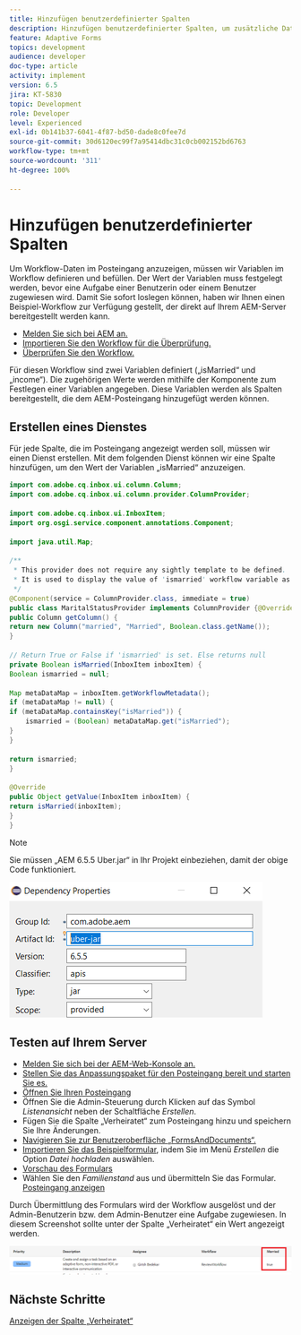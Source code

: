 ```yaml
---
title: Hinzufügen benutzerdefinierter Spalten
description: Hinzufügen benutzerdefinierter Spalten, um zusätzliche Daten des Workflows anzuzeigen
feature: Adaptive Forms
topics: development
audience: developer
doc-type: article
activity: implement
version: 6.5
jira: KT-5830
topic: Development
role: Developer
level: Experienced
exl-id: 0b141b37-6041-4f87-bd50-dade8c0fee7d
source-git-commit: 30d6120ec99f7a95414dbc31c0cb002152bd6763
workflow-type: tm+mt
source-wordcount: '311'
ht-degree: 100%

---
```


# Hinzufügen benutzerdefinierter Spalten

Um Workflow-Daten im Posteingang anzuzeigen, müssen wir Variablen im Workflow definieren und befüllen. Der Wert der Variablen muss festgelegt werden, bevor eine Aufgabe einer Benutzerin oder einem Benutzer zugewiesen wird. Damit Sie sofort loslegen können, haben wir Ihnen einen Beispiel-Workflow zur Verfügung gestellt, der direkt auf Ihrem AEM-Server bereitgestellt werden kann.

* [Melden Sie sich bei AEM an.](http://localhost:4502/crx/de/index.jsp)
* [Importieren Sie den Workflow für die Überprüfung.](assets/review-workflow.zip)
* [Überprüfen Sie den Workflow.](http://localhost:4502/editor.html/conf/global/settings/workflow/models/reviewworkflow.html)

Für diesen Workflow sind zwei Variablen definiert („isMarried“ und „income“). Die zugehörigen Werte werden mithilfe der Komponente zum Festlegen einer Variablen angegeben. Diese Variablen werden als Spalten bereitgestellt, die dem AEM-Posteingang hinzugefügt werden können.

## Erstellen eines Dienstes

Für jede Spalte, die im Posteingang angezeigt werden soll, müssen wir einen Dienst erstellen. Mit dem folgenden Dienst können wir eine Spalte hinzufügen, um den Wert der Variablen „isMarried“ anzuzeigen.

```java
import com.adobe.cq.inbox.ui.column.Column;
import com.adobe.cq.inbox.ui.column.provider.ColumnProvider;

import com.adobe.cq.inbox.ui.InboxItem;
import org.osgi.service.component.annotations.Component;

import java.util.Map;

/**
 * This provider does not require any sightly template to be defined.
 * It is used to display the value of 'ismarried' workflow variable as a column in inbox
 */
@Component(service = ColumnProvider.class, immediate = true)
public class MaritalStatusProvider implements ColumnProvider {@Override
public Column getColumn() {
return new Column("married", "Married", Boolean.class.getName());
}

// Return True or False if 'ismarried' is set. Else returns null
private Boolean isMarried(InboxItem inboxItem) {
Boolean ismarried = null;

Map metaDataMap = inboxItem.getWorkflowMetadata();
if (metaDataMap != null) {
if (metaDataMap.containsKey("isMarried")) {
    ismarried = (Boolean) metaDataMap.get("isMarried");
}
}

return ismarried;
}

@Override
public Object getValue(InboxItem inboxItem) {
return isMarried(inboxItem);
}
}
```

>[!NOTE]
>
>Sie müssen „AEM 6.5.5 Uber.jar“ in Ihr Projekt einbeziehen, damit der obige Code funktioniert.

![uber-jar](assets/uber-jar.PNG)

## Testen auf Ihrem Server

* [Melden Sie sich bei der AEM-Web-Konsole an.](http://localhost:4502/system/console/bundles)
* [Stellen Sie das Anpassungspaket für den Posteingang bereit und starten Sie es.](assets/inboxcustomization.inboxcustomization.core-1.0-SNAPSHOT.jar)
* [Öffnen Sie Ihren Posteingang](http://localhost:4502/aem/inbox)
* Öffnen Sie die Admin-Steuerung durch Klicken auf das Symbol _Listenansicht_ neben der Schaltfläche _Erstellen_.
* Fügen Sie die Spalte „Verheiratet“ zum Posteingang hinzu und speichern Sie Ihre Änderungen.
* [Navigieren Sie zur Benutzeroberfläche „FormsAndDocuments“.](http://localhost:4502/aem/forms.html/content/dam/formsanddocuments)
* [Importieren Sie das Beispielformular](assets/snap-form.zip), indem Sie im Menü _Erstellen_ die Option _Datei hochladen_ auswählen.
* [Vorschau des Formulars](http://localhost:4502/content/dam/formsanddocuments/snapform/jcr:content?wcmmode=disabled)
* Wählen Sie den _Familienstand_ aus und übermitteln Sie das Formular.
  [Posteingang anzeigen](http://localhost:4502/aem/inbox)

Durch Übermittlung des Formulars wird der Workflow ausgelöst und der Admin-Benutzerin bzw. dem Admin-Benutzer eine Aufgabe zugewiesen. In diesem Screenshot sollte unter der Spalte „Verheiratet“ ein Wert angezeigt werden.

![Spalte „Verheiratet“](assets/married-column.PNG)

## Nächste Schritte

[Anzeigen der Spalte „Verheiratet“](./use-sightly-template.md)
